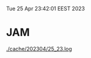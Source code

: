 Tue 25 Apr 23:42:01 EEST 2023
# JAM
<a href='./cache/202304/25_23.log'>./cache/202304/25_23.log</a>
